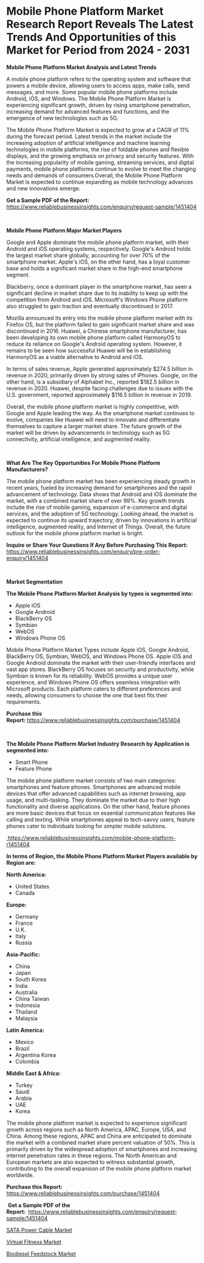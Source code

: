 <p><h1>Mobile Phone Platform Market Research Report Reveals The Latest Trends And Opportunities of this Market for Period from 2024 - 2031</h1></p><p><strong>Mobile Phone Platform Market Analysis and Latest Trends</strong></p>
<p><p>A mobile phone platform refers to the operating system and software that powers a mobile device, allowing users to access apps, make calls, send messages, and more. Some popular mobile phone platforms include Android, iOS, and Windows. The Mobile Phone Platform Market is experiencing significant growth, driven by rising smartphone penetration, increasing demand for advanced features and functions, and the emergence of new technologies such as 5G.</p><p>The Mobile Phone Platform Market is expected to grow at a CAGR of 11% during the forecast period. Latest trends in the market include the increasing adoption of artificial intelligence and machine learning technologies in mobile platforms, the rise of foldable phones and flexible displays, and the growing emphasis on privacy and security features. With the increasing popularity of mobile gaming, streaming services, and digital payments, mobile phone platforms continue to evolve to meet the changing needs and demands of consumers.Overall, the Mobile Phone Platform Market is expected to continue expanding as mobile technology advances and new innovations emerge.</p></p>
<p><strong>Get a Sample PDF of the Report:&nbsp;</strong> <a href="https://www.reliablebusinessinsights.com/enquiry/request-sample/1451404">https://www.reliablebusinessinsights.com/enquiry/request-sample/1451404</a></p>
<p>&nbsp;</p>
<p><strong>Mobile Phone Platform Major Market Players</strong></p>
<p><p>Google and Apple dominate the mobile phone platform market, with their Android and iOS operating systems, respectively. Google's Android holds the largest market share globally, accounting for over 70% of the smartphone market. Apple's iOS, on the other hand, has a loyal customer base and holds a significant market share in the high-end smartphone segment.</p><p>Blackberry, once a dominant player in the smartphone market, has seen a significant decline in market share due to its inability to keep up with the competition from Android and iOS. Microsoft's Windows Phone platform also struggled to gain traction and eventually discontinued in 2017. </p><p>Mozilla announced its entry into the mobile phone platform market with its Firefox OS, but the platform failed to gain significant market share and was discontinued in 2016. Huawei, a Chinese smartphone manufacturer, has been developing its own mobile phone platform called HarmonyOS to reduce its reliance on Google's Android operating system. However, it remains to be seen how successful Huawei will be in establishing HarmonyOS as a viable alternative to Android and iOS.</p><p>In terms of sales revenue, Apple generated approximately $274.5 billion in revenue in 2020, primarily driven by strong sales of iPhones. Google, on the other hand, is a subsidiary of Alphabet Inc., reported $182.5 billion in revenue in 2020. Huawei, despite facing challenges due to issues with the U.S. government, reported approximately $116.5 billion in revenue in 2019.</p><p>Overall, the mobile phone platform market is highly competitive, with Google and Apple leading the way. As the smartphone market continues to evolve, companies like Huawei will need to innovate and differentiate themselves to capture a larger market share. The future growth of the market will be driven by advancements in technology such as 5G connectivity, artificial intelligence, and augmented reality.</p></p>
<p>&nbsp;</p>
<p><strong>What Are The Key Opportunities For Mobile Phone Platform Manufacturers?</strong></p>
<p><p>The mobile phone platform market has been experiencing steady growth in recent years, fueled by increasing demand for smartphones and the rapid advancement of technology. Data shows that Android and iOS dominate the market, with a combined market share of over 99%. Key growth trends include the rise of mobile gaming, expansion of e-commerce and digital services, and the adoption of 5G technology. Looking ahead, the market is expected to continue its upward trajectory, driven by innovations in artificial intelligence, augmented reality, and Internet of Things. Overall, the future outlook for the mobile phone platform market is bright.</p></p>
<p><strong>Inquire or Share Your Questions If Any Before Purchasing This Report:</strong> <a href="https://www.reliablebusinessinsights.com/enquiry/pre-order-enquiry/1451404">https://www.reliablebusinessinsights.com/enquiry/pre-order-enquiry/1451404</a></p>
<p>&nbsp;</p>
<p><strong>Market Segmentation</strong></p>
<p><strong>The Mobile Phone Platform Market Analysis by types is segmented into:</strong></p>
<p><ul><li>Apple iOS</li><li>Google Android</li><li>BlackBerry OS</li><li>Symbian</li><li>WebOS</li><li>Windows Phone OS</li></ul></p>
<p><p>Mobile Phone Platform Market Types include Apple iOS, Google Android, BlackBerry OS, Symbian, WebOS, and Windows Phone OS. Apple iOS and Google Android dominate the market with their user-friendly interfaces and vast app stores. BlackBerry OS focuses on security and productivity, while Symbian is known for its reliability. WebOS provides a unique user experience, and Windows Phone OS offers seamless integration with Microsoft products. Each platform caters to different preferences and needs, allowing consumers to choose the one that best fits their requirements.</p></p>
<p><strong>Purchase this Report:&nbsp;</strong><a href="https://www.reliablebusinessinsights.com/purchase/1451404">https://www.reliablebusinessinsights.com/purchase/1451404</a></p>
<p>&nbsp;</p>
<p><strong>The Mobile Phone Platform Market Industry Research by Application is segmented into:</strong></p>
<p><ul><li>Smart Phone</li><li>Feature Phone</li></ul></p>
<p><p>The mobile phone platform market consists of two main categories: smartphones and feature phones. Smartphones are advanced mobile devices that offer advanced capabilities such as internet browsing, app usage, and multi-tasking. They dominate the market due to their high functionality and diverse applications. On the other hand, feature phones are more basic devices that focus on essential communication features like calling and texting. While smartphones appeal to tech-savvy users, feature phones cater to individuals looking for simpler mobile solutions.</p></p>
<p><a href="https://www.reliablebusinessinsights.com/mobile-phone-platform-r1451404">&nbsp;https://www.reliablebusinessinsights.com/mobile-phone-platform-r1451404</a></p>
<p><strong>In terms of Region, the Mobile Phone Platform Market Players available by Region are:</strong></p>
<p>
    <p> <strong> North America: </strong>
        <ul>
            <li>United States</li>
            <li>Canada</li>
        </ul>
        </p> 
    <p> <strong> Europe: </strong>
        <ul>
            <li>Germany</li>
            <li>France</li>
            <li>U.K.</li>
            <li>Italy</li>
            <li>Russia</li>
        </ul>
        </p> 
    <p> <strong> Asia-Pacific: </strong>
        <ul>
            <li>China</li>
            <li>Japan</li>
            <li>South Korea</li>
            <li>India</li>
            <li>Australia</li>
            <li>China Taiwan</li>
            <li>Indonesia</li>
            <li>Thailand</li>
            <li>Malaysia</li>
        </ul>
        </p> 
    <p> <strong> Latin America: </strong>
        <ul>
            <li>Mexico</li>
            <li>Brazil</li>
            <li>Argentina Korea</li>
            <li>Colombia</li>
        </ul>
        </p> 
    <p> <strong> Middle East & Africa: </strong>
        <ul>
            <li>Turkey</li>
            <li>Saudi</li>
            <li>Arabia</li>
            <li>UAE</li>
            <li>Korea</li>
        </ul>
    </p>
    </p>
<p><p>The mobile phone platform market is expected to experience significant growth across regions such as North America, APAC, Europe, USA, and China. Among these regions, APAC and China are anticipated to dominate the market with a combined market share percent valuation of 50%. This is primarily driven by the widespread adoption of smartphones and increasing internet penetration rates in these regions. The North American and European markets are also expected to witness substantial growth, contributing to the overall expansion of the mobile phone platform market worldwide.</p></p>
<p><strong>Purchase this Report: </strong><a href="https://www.reliablebusinessinsights.com/purchase/1451404">https://www.reliablebusinessinsights.com/purchase/1451404</a></p>
<p>&nbsp;<strong>Get a Sample PDF of the Report:&nbsp;&nbsp;</strong><a href="https://www.reliablebusinessinsights.com/enquiry/request-sample/1451404">https://www.reliablebusinessinsights.com/enquiry/request-sample/1451404</a></p>
<p><strong></strong></p>
<p><p><a href="https://github.com/Airanohannonzb68e5pb53oc1/Market-Research-Report-List-3/blob/main/sata-power-cable-market.md">SATA Power Cable Market</a></p><p><a href="https://github.com/DarrenSipes1990/Market-Research-Report-List-1/blob/main/virtual-fitness-market.md">Virtual Fitness Market</a></p><p><a href="https://github.com/fiixsa/Market-Research-Report-List-3/blob/main/biodiesel-feedstock-market.md">Biodiesel Feedstock Market</a></p></p>